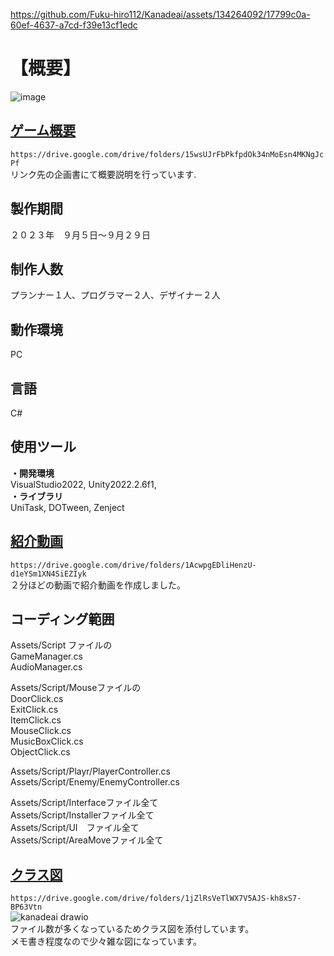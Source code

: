 https://github.com/Fuku-hiro112/Kanadeai/assets/134264092/17799c0a-60ef-4637-a7cd-f39e13cf1edc
# 【概要】  
![image](https://github.com/Fuku-hiro112/Kanadeai/assets/134264092/198ec2c2-92cc-418a-aae1-b22eb6fb3883)  
## [ゲーム概要](https://drive.google.com/drive/folders/15wsUJrFbPkfpdOk34nMoEsn4MKNgJcPf)    
  
`https://drive.google.com/drive/folders/15wsUJrFbPkfpdOk34nMoEsn4MKNgJcPf`  
リンク先の企画書にて概要説明を行っています.  
  
## 製作期間   
２０２３年　９月５日～９月２９日  
  
## 制作人数  
プランナー１人、プログラマー２人、デザイナー２人  
  
## 動作環境  
PC  
  
## 言語  
C#  
  
## 使用ツール    
**・開発環境**   
VisualStudio2022, Unity2022.2.6f1,  
**・ライブラリ**  
UniTask, DOTween, Zenject  
  
## [紹介動画](https://drive.google.com/drive/folders/1AcwpgEDliHenzU-d1eYSm1XN4SiEZIyk)   
  
`https://drive.google.com/drive/folders/1AcwpgEDliHenzU-d1eYSm1XN4SiEZIyk`  
２分ほどの動画で紹介動画を作成しました。  
  
## コーディング範囲  
Assets/Script ファイルの  
 GameManager.cs  
 AudioManager.cs  
  
Assets/Script/Mouseファイルの  
 DoorClick.cs  
 ExitClick.cs  
 ItemClick.cs  
 MouseClick.cs  
 MusicBoxClick.cs  
 ObjectClick.cs  
  
Assets/Script/Playr/PlayerController.cs  
Assets/Script/Enemy/EnemyController.cs  
  
Assets/Script/Interfaceファイル全て  
Assets/Script/Installerファイル全て  
Assets/Script/UI　ファイル全て  
Assets/Script/AreaMoveファイル全て   
  
## [クラス図](https://drive.google.com/drive/folders/1jZlRsVeTlWX7V5AJS-kh8xS7-BP63Vtn)  
`https://drive.google.com/drive/folders/1jZlRsVeTlWX7V5AJS-kh8xS7-BP63Vtn`  
![kanadeai drawio](https://github.com/Fuku-hiro112/Kanadeai/assets/134264092/9eb18496-1b10-419b-8104-8219c2130360)  
ファイル数が多くなっているためクラス図を添付しています。  
メモ書き程度なので少々雑な図になっています。  

